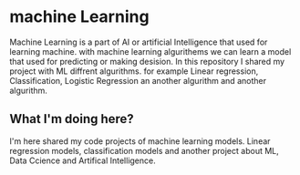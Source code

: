# machine Learning
Machine Learning is a part of AI or artificial Intelligence that used for learning machine. with machine learning algurithems we can learn a model that used for predicting or making desision.
In this repository I shared my project with ML diffrent algurithms. for example Linear regression, Classification, Logistic Regression an another algurithm and another algurithm.

## What I'm doing here?
I'm here shared my code projects of machine learning models. Linear regression models, classification models and another project about ML, Data Ccience and Artifical Intelligence.
